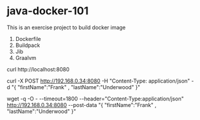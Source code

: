 # java-docker-101

This is an exercise project to build docker image 

1. Dockerfile
2. Buildpack
3. Jib
4. Graalvm

curl  http://localhost:8080

curl -X POST http://192.168.0.34:8080 -H "Content-Type: application/json" -d  "{ \"firstName\":\"Frank\" , \"lastName\":\"Underwood\" }"     

wget -q -O -  --timeout=1800 --header="Content-Type:application/json"  http://192.168.0.34:8080 --post-data "{ \"firstName\":\"Frank\" , \"lastName\":\"Underwood\" }"